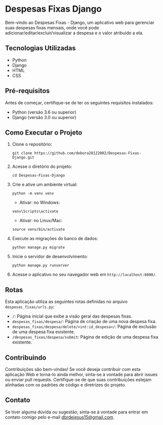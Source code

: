# Despesas Fixas Django

Bem-vindo ao Despesas Fixas - Django, um aplicativo web para gerenciar suas despesas fixas mensais, onde você pode adicionar/editar/excluir/visualizar a despesa e o valor atribuído a ela.

## Tecnologias Utilizadas

- Python
- Django
- HTML
- CSS

## Pré-requisitos

Antes de começar, certifique-se de ter os seguintes requisitos instalados:

- Python (versão 3.6 ou superior)
- Django (versão 3.0 ou superior)

## Como Executar o Projeto

1. Clone o repositório:
   ```
   git clone https://github.com/debora28122002/Despesas-Fixas-Django.git
   ```
2. Acesse o diretório do projeto:
   ```
   cd Despesas-Fixas-Django
   ```
3. Crie e ative um ambiente virtual:
   ```
   python -m venv venv
   ```
   - Ativar: no Windows:
   ```
   venv\Scripts\activate
   ```
   - Ativar: no Linux/Mac:
   ```
   source venv/bin/activate
   ```
4. Execute as migrações do banco de dados:
   ```
   python manage.py migrate
   ```
5. Inicie o servidor de desenvolvimento:
   ```
   python manage.py runserver
   ```
6. Acesse o aplicativo no seu navegador web em `http://localhost:8000/`.

## Rotas

Esta aplicação utiliza as seguintes rotas definidas no arquivo `despesas_fixas/urls.py`:

- `/`: Página inicial que exibe a visão geral das despesas fixas.
- `despesas_fixas/despesa/`: Página de criação de uma nova despesa fixa.
- `despesas_fixas/despesa/delete/<int:id_despesa>/`: Página de exclusão de uma despesa fixa existente.
- `/despesas_fixas/despesa/submit`: Página de edição de uma despesa fixa existente.

## Contribuindo

Contribuições são bem-vindas! Se você deseja contribuir com esta aplicação Web e torná-lo ainda melhor, sinta-se à vontade para abrir issues ou enviar pull requests. Certifique-se de que suas contribuições estejam alinhadas com os padrões de código e diretrizes do projeto.

## Contato
Se tiver alguma dúvida ou sugestão, sinta-se à vontade para entrar em contato comigo pelo e-mail dbrdejesus15@gmail.com.
